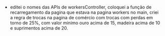 - editei o nomes das APIs de workersController, coloquei a função de recarregamento da pagina que estava na pagina workers no main, criei a regra de trocas na pagina de comércio com trocas com perdas em torno de 25%, com valor minimo ouro acima de 15, madeira acima de 10 e suprimentos acima de 20.